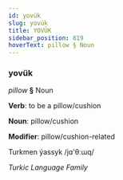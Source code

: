 ```yaml
---
id: yovük
slug: yovük
title: YOVÜK
sidebar_position: 819
hoverText: pillow § Noun
---
```


### yovük

*pillow* **§** Noun

**Verb**: to be a pillow/cushion

**Noun**: pillow/cushion

**Modifier**: pillow/cushion-related

Turkmen ýassyk /jɑ'θːɯq/

*Turkic Language Family*
